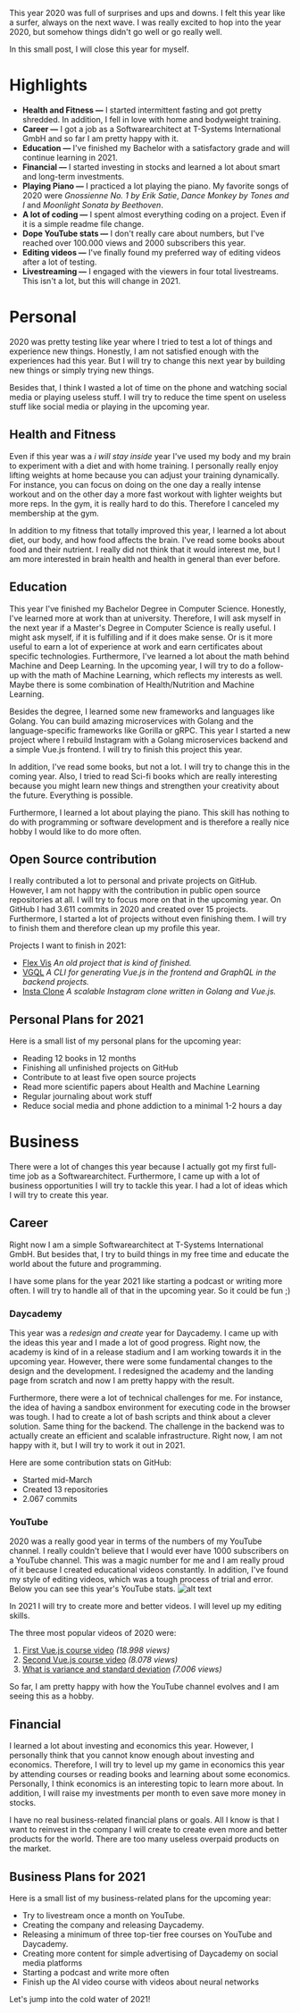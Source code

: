 This year 2020 was full of surprises and ups and downs. I felt this year like a surfer, always on the next wave.
I was really excited to hop into the year 2020, but somehow things didn't go well or go really well.

In this small post, I will close this year for myself.

# Highlights

- **Health and Fitness —** I started intermittent fasting and got pretty shredded. In addition, I fell in love with home and bodyweight training.
- **Career —** I got a job as a Softwarearchitect at T-Systems International GmbH and so far I am pretty happy with it.
- **Education —** I've finished my Bachelor with a satisfactory grade and will continue learning in 2021.
- **Financial —** I started investing in stocks and learned a lot about smart and long-term investments.
- **Playing Piano —** I practiced a lot playing the piano. My favorite songs of 2020 were _Gnossienne No. 1 by Erik Satie_, _Dance Monkey by Tones and I_ and _Moonlight Sonata by Beethoven_.
- **A lot of coding —** I spent almost everything coding on a project. Even if it is a simple readme file change.
- **Dope YouTube stats —** I don't really care about numbers, but I've reached over 100.000 views and 2000 subscribers this year.
- **Editing videos —** I've finally found my preferred way of editing videos after a lot of testing.
- **Livestreaming —** I engaged with the viewers in four total livestreams. This isn't a lot, but this will change in 2021.

# Personal

2020 was pretty testing like year where I tried to test a lot of things and experience new things.
Honestly, I am not satisfied enough with the experiences had this year.
But I will try to change this next year by building new things or simply trying new things.

Besides that, I think I wasted a lot of time on the phone and watching social media or playing useless stuff.
I will try to reduce the time spent on useless stuff like social media or playing in the upcoming year.

## Health and Fitness

Even if this year was a _i will stay inside_ year I've used my body and my brain to experiment with a diet and with
home training. I personally really enjoy lifting weights at home because you can adjust your training dynamically. For instance,
you can focus on doing on the one day a really intense workout and on the other day a more fast workout with lighter weights but
more reps. In the gym, it is really hard to do this. Therefore I canceled my membership at the gym.

In addition to my fitness that totally improved this year, I learned a lot about diet, our body, and how food affects the brain. I've
read some books about food and their nutrient. I really did not think that it would interest me, but I am more interested in brain health
and health in general than ever before.

## Education

This year I've finished my Bachelor Degree in Computer Science. Honestly, I've learned more at work than at university. Therefore,
I will ask myself in the next year if a Master's Degree in Computer Science is really useful. I might ask myself, if it is fulfilling
and if it does make sense. Or is it more useful to earn a lot of experience at work and earn certificates about specific technologies.
Furthermore, I've learned a lot about the math behind Machine and Deep Learning. In the upcoming year, I will try to do a follow-up with
the math of Machine Learning, which reflects my interests as well. Maybe there is some combination of Health/Nutrition and Machine Learning.

Besides the degree, I learned some new frameworks and languages like Golang. You can build amazing microservices with Golang and the
language-specific frameworks like Gorilla or gRPC. This year I started a new project where I rebuild Instagram with a Golang microservices
backend and a simple Vue.js frontend. I will try to finish this project this year.

In addition, I've read some books, but not a lot. I will try to change this in the coming year. Also, I tried to read Sci-fi books which
are really interesting because you might learn new things and strengthen your creativity about the future. Everything is possible.

Furthermore, I learned a lot about playing the piano. This skill has nothing to do with programming or software development and is therefore
a really nice hobby I would like to do more often.

## Open Source contribution

I really contributed a lot to personal and private projects on GitHub. However, I am not happy with the contribution in public open source
repositories at all. I will try to focus more on that in the upcoming year. On GitHub I had 3.611 commits in 2020 and created over 15 projects.
Furthermore, I started a lot of projects without even finishing them. I will try to finish them and therefore clean up my profile this year.

Projects I want to finish in 2021:

- [Flex Vis](https://github.com/FlorianWoelki/flex-vis) _An old project that is kind of finished._
- [VGQL](https://github.com/FlorianWoelki/vgql) _A CLI for generating Vue.js in the frontend and GraphQL in the backend projects._
- [Insta Clone](https://github.com/FlorianWoelki/insta-clone) _A scalable Instagram clone written in Golang and Vue.js._

## Personal Plans for 2021

Here is a small list of my personal plans for the upcoming year:

- Reading 12 books in 12 months
- Finishing all unfinished projects on GitHub
- Contribute to at least five open source projects
- Read more scientific papers about Health and Machine Learning
- Regular journaling about work stuff
- Reduce social media and phone addiction to a minimal 1-2 hours a day

# Business

There were a lot of changes this year because I actually got my first full-time job as a Softwarearchitect.
Furthermore, I came up with a lot of business opportunities I will try to tackle this year. I had a lot of ideas which I will try to
create this year.

## Career

Right now I am a simple Softwarearchitect at T-Systems International GmbH. But besides that, I try to build things in my free time
and educate the world about the future and programming.

I have some plans for the year 2021 like starting a podcast or writing more often. I will try to handle all of that in the upcoming
year. So it could be fun ;)

### Daycademy

This year was a _redesign and create_ year for Daycademy. I came up with the ideas this year and I made a lot of good progress.
Right now, the academy is kind of in a release stadium and I am working towards it in the upcoming year. However, there were some
fundamental changes to the design and the development. I redesigned the academy and the landing page from scratch and now I am pretty
happy with the result.

Furthermore, there were a lot of technical challenges for me. For instance, the idea of having a sandbox environment for executing code
in the browser was tough. I had to create a lot of bash scripts and think about a clever solution. Same thing for the backend. The challenge
in the backend was to actually create an efficient and scalable infrastructure. Right now, I am not happy with it, but I will try to work it out
in 2021.

Here are some contribution stats on GitHub:

- Started mid-March
- Created 13 repositories
- 2.067 commits

### YouTube

2020 was a really good year in terms of the numbers of my YouTube channel. I really couldn't believe that I would ever have 1000 subscribers
on a YouTube channel. This was a magic number for me and I am really proud of it because I created educational videos constantly. In addition,
I've found my style of editing videos, which was a tough process of trial and error. Below you can see this year's YouTube stats.
![alt text](youtubeStats)

In 2021 I will try to create more and better videos. I will level up my editing skills.

The three most popular videos of 2020 were:

1. [First Vue.js course video](https://www.youtube.com/watch?v=Z2bvEpQvYh4) _(18.998 views)_
2. [Second Vue.js course video](https://www.youtube.com/watch?v=Zm5tliqRMZk) _(8.078 views)_
3. [What is variance and standard deviation](https://www.youtube.com/watch?v=6x1VJAHMNYg) _(7.006 views)_

So far, I am pretty happy with how the YouTube channel evolves and I am seeing this as a hobby.

## Financial

I learned a lot about investing and economics this year. However, I personally think that you cannot know enough about investing and economics.
Therefore, I will try to level up my game in economics this year by attending courses or reading books and learning about some economics.
Personally, I think economics is an interesting topic to learn more about.
In addition, I will raise my investments per month to even save more money in stocks.

I have no real business-related financial plans or goals. All I know is that I want to reinvest in the company I will create to create even more
and better products for the world. There are too many useless overpaid products on the market.

## Business Plans for 2021

Here is a small list of my business-related plans for the upcoming year:

- Try to livestream once a month on YouTube.
- Creating the company and releasing Daycademy.
- Releasing a minimum of three top-tier free courses on YouTube and Daycademy.
- Creating more content for simple advertising of Daycademy on social media platforms
- Starting a podcast and write more often
- Finish up the AI video course with videos about neural networks

Let's jump into the cold water of 2021!
